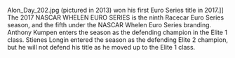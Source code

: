 Alon_Day_202.jpg (pictured in 2013) won his first Euro Series title in 2017.]] The 2017 NASCAR WHELEN EURO SERIES is the ninth Racecar Euro Series season, and the fifth under the NASCAR Whelen Euro Series branding. Anthony Kumpen enters the season as the defending champion in the Elite 1 class. Stienes Longin entered the season as the defending Elite 2 champion, but he will not defend his title as he moved up to the Elite 1 class.
